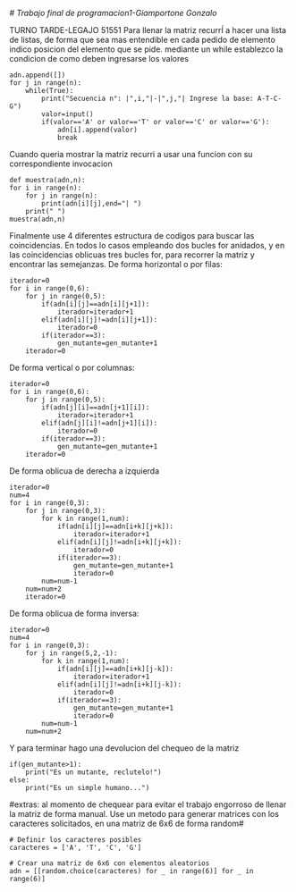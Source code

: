 
<em> # Trabajo final de programacion1-Giamportone Gonzalo </em>

TURNO TARDE-LEGAJO 51551
Para llenar la matriz recurrÍ a hacer una lista de listas, de forma que sea mas entendible en cada pedido de elemento indico posicion del elemento que se pide. mediante un while establezco la condicion de como deben ingresarse los valores
    
    adn.append([])
    for j in range(n):
        while(True):
            print("Secuencia n°: |",i,"|-|",j,"| Ingrese la base: A-T-C-G")
            valor=input()
            if(valor=='A' or valor=='T' or valor=='C' or valor=='G'):
                adn[i].append(valor)
                break
Cuando queria mostrar la matriz recurri a usar una funcion con su correspondiente invocacion
    
    def muestra(adn,n):
    for i in range(n):
        for j in range(n):
            print(adn[i][j],end="| ")
        print(" ") 
    muestra(adn,n)

Finalmente use 4 diferentes estructura de codigos para buscar las coincidencias. En todos lo casos empleando dos bucles for anidados, y en las coincidencias oblicuas tres bucles for, para recorrer la matriz y encontrar las semejanzas.
De forma horizontal o por filas:

    iterador=0
    for i in range(0,6):
        for j in range(0,5):
            if(adn[i][j]==adn[i][j+1]):
                iterador=iterador+1
            elif(adn[i][j]!=adn[i][j+1]):
                iterador=0
            if(iterador==3):
                gen_mutante=gen_mutante+1
        iterador=0

De forma vertical o por columnas:

    iterador=0
    for i in range(0,6):
        for j in range(0,5):
            if(adn[j][i]==adn[j+1][i]):
                iterador=iterador+1
            elif(adn[j][i]!=adn[j+1][i]):
                iterador=0
            if(iterador==3):
                gen_mutante=gen_mutante+1
        iterador=0

De forma oblicua de derecha a izquierda

    iterador=0
    num=4
    for i in range(0,3):
        for j in range(0,3):
            for k in range(1,num):
                if(adn[i][j]==adn[i+k][j+k]):
                    iterador=iterador+1
                elif(adn[i][j]!=adn[i+k][j+k]):
                    iterador=0
                if(iterador==3):
                    gen_mutante=gen_mutante+1
                    iterador=0
            num=num-1
        num=num+2
        iterador=0

De forma oblicua de forma inversa:

    iterador=0
    num=4
    for i in range(0,3):
        for j in range(5,2,-1):
            for k in range(1,num):
                if(adn[i][j]==adn[i+k][j-k]):
                    iterador=iterador+1
                elif(adn[i][j]!=adn[i+k][j-k]):
                    iterador=0
                if(iterador==3):
                    gen_mutante=gen_mutante+1
                    iterador=0
            num=num-1
        num=num+2   
Y para terminar hago una devolucion del chequeo de la matriz
    
    if(gen_mutante>1):
        print("Es un mutante, reclutelo!")
    else:
        print("Es un simple humano...")


#extras: al momento de chequear para evitar el trabajo engorroso de llenar la matriz de forma manual. Use un metodo para generar matrices con los caracteres solicitados, en una matriz de 6x6 de forma random#

    # Definir los caracteres posibles
    caracteres = ['A', 'T', 'C', 'G']

    # Crear una matriz de 6x6 con elementos aleatorios
    adn = [[random.choice(caracteres) for _ in range(6)] for _ in range(6)]
   

